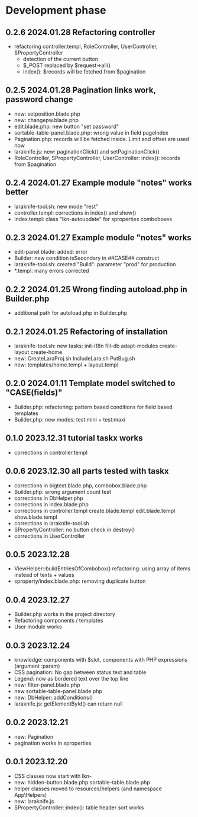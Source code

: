 # Development phase

## 0.2.6 2024.01.28 Refactoring controller
- refactoring controller.templ, RoleController, UserController, SPropertyController
  - detection of the current button
  - $_POST replaced by $request->all()
  - index(): $records will be fetched from $pagination

## 0.2.5 2024.01.28 Pagination links work, password change
- new: setposition.blade.php
- new: changepw.blade.php
- edit.blade.php: new button "set password"
- sortable-table-panel.blade.php: wrong value in field pageIndex
- Pagination.php: records will be fetched inside. Limit and offset are used now
- laraknife.js: new: paginationClick() and setPaginationClick()
- RoleController, SPropertyController, UserController: index(): records from $pagination

## 0.2.4 2024.01.27 Example module "notes" works better
- laraknife-tool.sh: new mode "rest"
- controller.templ: corrections in index() and show()
- index.templ: class "lkn-autoupdate" for sproperties comboboxes

## 0.2.3 2024.01.27 Example module "notes" works
- edit-panel.blade: added: error
- Builder: new condition isSecondary in ##CASE## construct
- laraknife-tool.sh: created "Build": parameter "prod" for production
- *.templ: many errors corrected

## 0.2.2 2024.01.25 Wrong finding autoload.php in Builder.php
- additional path for autoload.php in Builder.php

## 0.2.1 2024.01.25 Refactoring of installation
- laraknife-tool.sh: new tasks: init-i18n fill-db adapt-modules create-layout create-home
- new: CreateLaraProj.sh IncludeLara.sh PutBug.sh
- new: templates/home.templ + layout.templ

## 0.2.0 2024.01.11 Template model switched to "CASE(fields)"
- Builder.php: refactoring: pattern based conditions for field based templates
- Builder.php: new modes: test:mini + test:maxi

## 0.1.0 2023.12.31 tutorial taskx works
- corrections in controller.templ

## 0.0.6 2023.12.30 all parts tested with taskx
- corrections in bigtext.blade.php, combobox.blade.php
- Builder.php: wrong argument count test
- corrections in DbHelper.php
- corrections in index.blade.php 
- corrections in controller.templ create.blade.templ edit.blade.templ show.blade.templ
- corrections in laraknife-tool.sh
- SPropertyController: no button check in destroy()
- corrections in UserController

## 0.0.5 2023.12.28
- ViewHelper::buildEntriesOfCombobox() refactoring: using array of items instead of texts + values
- sproperty/index.blade.php: removing duplicate button

## 0.0.4 2023.12.27
- Builder.php works in the project directory
- Refactoring components / templates
- User module works

## 0.0.3 2023.12.24
- knowledge: components with $slot, components with PHP expressions (argument :param)
- CSS pagination: No gap between status text and table
- Legend: now as bordered text over the top line
- new: filter-panel.blade.php
- new sortable-table-panel.blade.php
- new: DbHelper::addConditions()
- laraknife.js: getElementById() can return null

## 0.0.2 2023.12.21
- new: Pagination
- pagination works in sproperties

## 0.0.1 2023.12.20
- CSS classes now start with lkn-
- new: hidden-button.blade.php sortable-table.blade.php
- helper classes moved to resources/helpers (and namespace App\Helpers)
- new: laraknife.js
- SPropertyController::index(): table header sort works
